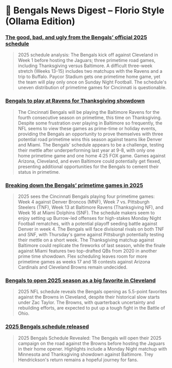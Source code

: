 # 🐅 Bengals News Digest – Florio Style (Ollama Edition)

### [The good, bad, and ugly from the Bengals’ official 2025 schedule](https://www.cincyjungle.com/2025/5/14/24430531/bengals-schedule-release-the-good-bad-ugly-cincinnati-2025-games)

> 2025 schedule analysis: The Bengals kick off against Cleveland in Week 1 before hosting the Jaguars; three primetime road games, including Thanksgiving versus Baltimore. A difficult three-week stretch (Weeks 13-15) includes two matchups with the Ravens and a trip to Buffalo. Paycor Stadium gets one primetime home game, yet the team will play only once on Sunday Night Football. The schedule's uneven distribution of primetime games for Cincinnati is questionable.

### [Bengals to play at Ravens for Thanksgiving showdown](https://www.cincyjungle.com/2025/5/14/24430536/nfl-schedule-release-bengals-ravens-2025-thanksgiving-games)

> The Cincinnati Bengals will be playing the Baltimore Ravens for the fourth consecutive season on primetime, this time on Thanksgiving. Despite some frustration over playing in Baltimore so frequently, the NFL seems to view these games as prime-time or holiday events, providing the Bengals an opportunity to prove themselves with three potential road primetime wins this season against teams like Denver and Miami. The Bengals' schedule appears to be a challenge, testing their mettle after underperforming last year at 9-8, with only one home primetime game and one home 4:25 FOX game. Games against Arizona, Cleveland, and even Baltimore could potentially get flexed, presenting additional opportunities for the Bengals to cement their status in primetime.

### [Breaking down the Bengals’ primetime games in 2025](https://www.cincyjungle.com/2025/5/14/24430523/bengals-primetime-games-2025-nfl-season-ravens-steelers-dolphins-broncos)

> 2025 sees the Cincinnati Bengals playing four primetime games: Week 4 against Denver Broncos (MNF), Week 7 vs. Pittsburgh Steelers (TNF), Week 13 at Baltimore Ravens (Thanksgiving NF), and Week 16 at Miami Dolphins (SNF). The schedule makers seem to enjoy setting up Burrow-led offenses for high-stakes Monday Night Football rematches, with a potential playoff seeding battle against Denver in week 4. The Bengals will face divisional rivals on both TNF and SNF, with Thursday's game against Pittsburgh potentially testing their mettle on a short week. The Thanksgiving matchup against Baltimore could replicate the fireworks of last season, while the finale against Miami features two top-drafted QBs from 2020 in another prime time showdown. Flex scheduling leaves room for more primetime games as weeks 17 and 18 contests against Arizona Cardinals and Cleveland Browns remain undecided.

### [Bengals to open 2025 season as a big favorite in Cleveland](https://www.cincyjungle.com/2025/5/14/24430516/bengals-vs-cleveland-browns-nfl-week-1-odds-spread-betting-fanduel)

> 2025 NFL schedule reveals the Bengals opening as 5.5-point favorites against the Browns in Cleveland, despite their historical slow starts under Zac Taylor. The Browns, with quarterback uncertainty and rebuilding efforts, are expected to put up a tough fight in the Battle of Ohio.

### [2025 Bengals schedule released](https://www.cincyjungle.com/2025/5/14/24430512/2025-cincinnati-bengals-schedule-dates-times-locations)

> 2025 Bengals Schedule Revealed: The Bengals will open their 2025 campaign on the road against the Browns before hosting the Jaguars in their home opener. Highlights include a Monday Night matchup with Minnesota and Thanksgiving showdown against Baltimore. Trey Hendrickson's return remains a hopeful journey for fans.
